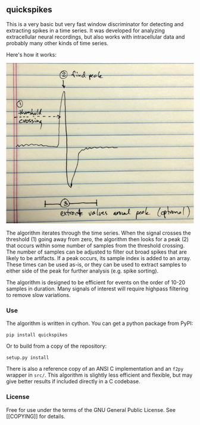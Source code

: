 
## quickspikes

This is a very basic but very fast window discriminator for detecting and
extracting spikes in a time series. It was developed for analyzing extracellular
neural recordings, but also works with intracellular data and probably many
other kinds of time series.

Here's how it works:

![detection diagram](algorithm.png)

The algorithm iterates through the time series. When the signal crosses the threshold (1) going away from zero, the algorithm then looks for a peak (2) that occurs within some number of samples from the threshold crossing. The number of samples can be adjusted to filter out broad spikes that are likely to be artifacts. If a peak occurs, its sample index is added to an array. These times can be used as-is, or they can be used to extract samples to either side of the peak for further analysis (e.g. spike sorting).

The algorithm is designed to be efficient for events on the order of 10-20 samples in duration. Many signals of interest will require highpass filtering to remove slow variations.

### Use

The algorithm is written in cython. You can get a python package from PyPI:

    pip install quickspikes

Or to build from a copy of the repository:

    setup.py install

There is also a reference copy of an ANSI C implementation and an `f2py` wrapper in `src/`. This algorithm is slightly less efficient and flexible, but may give better results if included directly in a C codebase.

### License

Free for use under the terms of the GNU General Public License. See [[COPYING]]
for details.
